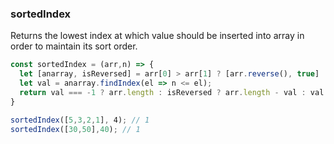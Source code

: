 ### sortedIndex

Returns the lowest index at which value should be inserted into array in order to maintain its sort order.

```js
const sortedIndex = (arr,n) => {
  let [anarray, isReversed] = arr[0] > arr[1] ? [arr.reverse(), true] : [arr, false]; 
  let val = anarray.findIndex(el => n <= el);
  return val === -1 ? arr.length : isReversed ? arr.length - val : val
}
```

```js
sortedIndex([5,3,2,1], 4); // 1
sortedIndex([30,50],40); // 1
```
